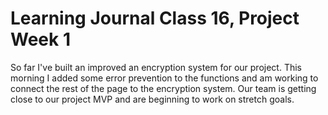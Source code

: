 # Learning Journal Class 16, Project Week 1

So far I've built an improved an encryption system for our project. This morning I added some error prevention to the functions and am working to connect the rest of the page to the encryption system. Our team is getting close to our project MVP and are beginning to work on stretch goals.
